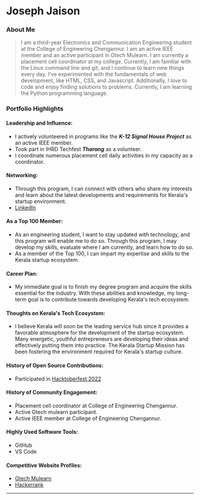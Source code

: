 # Joseph Jaison 

### About Me

>I am a third-year Electronics and Communication Engineering student at the College of Engineering Chengannur. I am an active IEEE member and an active participant in Gtech Mulearn. I am currently a placement cell coordinator at my college. Currently, I am familiar with the Linux command line and git, and I continue to learn new things every day. I've experimented with the fundamentals of web development, like HTML, CSS, and Javascript. Additionally, I love to code and enjoy finding solutions to problems. Currently, I am learning the Python programming language.


### Portfolio Highlights



#### Leadership and Influence:

- I actively volunteered in programs like the ***K-12 Signal House Project*** as an active IEEE member.
- Took part in IHRD Techfest ***Tharang*** as a volunteer.
- I coordinate numerous placement cell daily activities in my capacity as a coordinator.

#### Networking: 

- Through this program, I can connect with others who share my interests and learn about the latest developments and requirements for Kerala's startup environment.
- [LinkedIn](https://www.linkedin.com/in/joseph-jaison/)

#### As a Top 100 Member: 

- As an engineering student, I want to stay updated with technology, and this program will enable me to do so. Through this program, I may develop my skills, evaluate where I am currently, and learn how to do so.
- As a member of the Top 100, I can impart my expertise and skills to the Kerala startup ecosystem.

#### Career Plan:

- My immediate goal is to finish my degree program and acquire the skills essential for the industry. With these abilities and knowledge, my long-term goal is to contribute towards developing Kerala's tech ecosystem.

#### Thoughts on Kerala's Tech Ecosystem: 

- I believe Kerala will soon be the leading service hub since it provides a favorable atmosphere for the development of the startup ecosystem. Many energetic, youthful entrepreneurs are developing their ideas and effectively putting them into practice. The Kerala Startup Mission has been fostering the environment required for Kerala's startup culture.

#### History of Open Source Contributions:

- Participated in [Hacktoberfest 2022](https://holopin.me/josephjaison)


#### History of Community Engagement:

- Placement cell coordinator at College of Engineering Chengannur.
- Active Gtech mulearn participant.
- Active IEEE member at College of Engineering Chengannur.


#### Highly Used Software Tools:

- GitHub
- VS Code

#### Competitive Website Profiles:

- [Gtech Mulearn](https://app.mulearn.org/dashboard/profile)
- [Hackerrank](https://www.hackerrank.com/JosephJaison)


---
